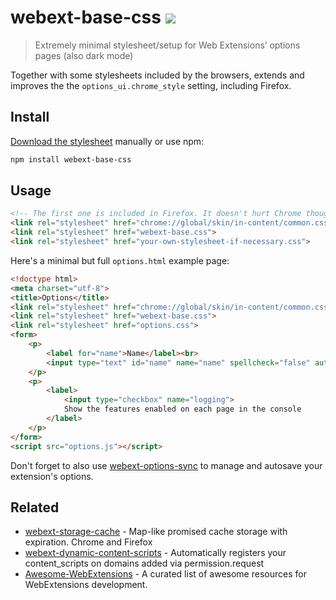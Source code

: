 # webext-base-css [![][badge-gzip]][link-npm]

  [badge-gzip]: https://img.badgesize.io/fregante/webext-base-css/master/webext-base.css.svg?compression=gzip&label=gzipped
  [link-npm]: https://www.npmjs.com/package/webext-base-css

> Extremely minimal stylesheet/setup for Web Extensions’ options pages (also dark mode)

Together with some stylesheets included by the browsers, extends and improves the the `options_ui.chrome_style` setting, including Firefox.

## Install

[Download the stylesheet](https://raw.githubusercontent.com/fregante/webext-base-css/master/webext-base.css) manually or use npm:

```sh
npm install webext-base-css
```

## Usage

```html
<!-- The first one is included in Firefox. It doesn't hurt Chrome though, leave it there for both -->
<link rel="stylesheet" href="chrome://global/skin/in-content/common.css">
<link rel="stylesheet" href="webext-base.css">
<link rel="stylesheet" href="your-own-stylesheet-if-necessary.css">
```

Here's a minimal but full `options.html` example page:

```html
<!doctype html>
<meta charset="utf-8">
<title>Options</title>
<link rel="stylesheet" href="chrome://global/skin/in-content/common.css">
<link rel="stylesheet" href="webext-base.css">
<link rel="stylesheet" href="options.css">
<form>
	<p>
		<label for="name">Name</label><br>
		<input type="text" id="name" name="name" spellcheck="false" autocomplete="off" required/>
	</p>
	<p>
		<label>
			<input type="checkbox" name="logging">
			Show the features enabled on each page in the console
		</label>
	</p>
</form>
<script src="options.js"></script>
```

Don't forget to also use [webext-options-sync](https://github.com/fregante/webext-options-sync) to manage and autosave your extension's options.

## Related

* [webext-storage-cache](https://github.com/fregante/webext-storage-cache) - Map-like promised cache storage with expiration. Chrome and Firefox
* [webext-dynamic-content-scripts](https://github.com/fregante/webext-dynamic-content-scripts) - Automatically registers your content_scripts on domains added via permission.request
* [Awesome-WebExtensions](https://github.com/fregante/Awesome-WebExtensions) - A curated list of awesome resources for WebExtensions development.
